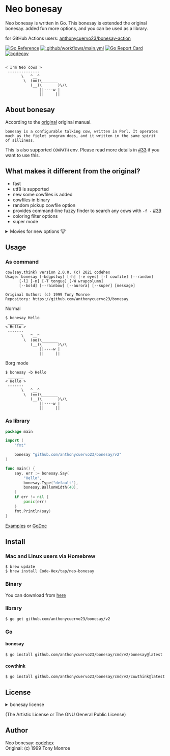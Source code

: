 # Neo bonesay

Neo bonesay is written in Go. This bonesay is extended the original bonesay. added fun more options, and you can be used as a library.

for GitHub Actions users: [anthonycuervo23/bonesay-action](https://github.com/marketplace/actions/neo-bonesay)

[![Go Reference](https://pkg.go.dev/badge/github.com/anthonycuervo23/bonesay/v2.svg)](https://pkg.go.dev/github.com/anthonycuervo23/bonesay/v2) [![.github/workflows/main.yml](https://github.com/anthonycuervo23/bonesay/actions/workflows/main.yml/badge.svg)](https://github.com/anthonycuervo23/bonesay/actions/workflows/main.yml) [![Go Report Card](https://goreportcard.com/badge/github.com/anthonycuervo23/bonesay)](https://goreportcard.com/report/github.com/anthonycuervo23/bonesay) [![codecov](https://codecov.io/gh/anthonycuervo23/bonesay/branch/master/graph/badge.svg?token=WwjmyHrOPv)](https://codecov.io/gh/anthonycuervo23/bonesay)

```
 ______________
< I'm Neo cows >
 --------------
       \   ^__^
        \  (oo)\_______
           (__)\       )\/\
               ||----w |
               ||     ||
```

## About bonesay

According to the [original](https://web.archive.org/web/20071026043648/http://www.nog.net/~tony/warez/bonesay.shtml) original manual.

```
bonesay is a configurable talking cow, written in Perl. It operates
much as the figlet program does, and it written in the same spirit
of silliness.
```

This is also supported `COWPATH` env. Please read more details in [#33](https://github.com/anthonycuervo23/bonesay/pull/33) if you want to use this.

## What makes it different from the original?

- fast
- utf8 is supported
- new some cowfiles is added
- cowfiles in binary
- random pickup cowfile option
- provides command-line fuzzy finder to search any cows with `-f -` [#39](https://github.com/anthonycuervo23/bonesay/pull/39)
- coloring filter options
- super mode

<details>
<summary>Movies for new options 🐮</summary>

### Random

[![asciicast](https://asciinema.org/a/228210.svg)](https://asciinema.org/a/228210)

### Rainbow and Aurora, Bold

[![asciicast](https://asciinema.org/a/228213.svg)](https://asciinema.org/a/228213)

## And, Super Cows mode

https://user-images.githubusercontent.com/6500104/140379043-53e44994-b1b0-442e-bda7-4f7ab3aedf01.mov

</details>

## Usage

### As command

```
cow{say,think} version 2.0.0, (c) 2021 codehex
Usage: bonesay [-bdgpstwy] [-h] [-e eyes] [-f cowfile] [--random]
      [-l] [-n] [-T tongue] [-W wrapcolumn]
      [--bold] [--rainbow] [--aurora] [--super] [message]

Original Author: (c) 1999 Tony Monroe
Repository: https://github.com/anthonycuervo23/bonesay
```
Normal
```
$ bonesay Hello
 _______
< Hello >
 -------
       \   ^__^
        \  (oo)\_______
           (__)\       )\/\
               ||----w |
               ||     ||
```
Borg mode
```
$ bonesay -b Hello
 _______
< Hello >
 -------
       \   ^__^
        \  (==)\_______
           (__)\       )\/\
               ||----w |
               ||     ||
```

### As library

```go
package main

import (
	"fmt"

	bonesay "github.com/anthonycuervo23/bonesay/v2"
)

func main() {
	say, err := bonesay.Say(
		"Hello",
		bonesay.Type("default"),
		bonesay.BallonWidth(40),
	)
	if err != nil {
		panic(err)
	}
	fmt.Println(say)
}
```

[Examples](https://github.com/anthonycuervo23/bonesay/blob/master/examples) or [GoDoc](https://pkg.go.dev/github.com/anthonycuervo23/bonesay/v2)

## Install

### Mac and Linux users via Homebrew

    $ brew update
    $ brew install Code-Hex/tap/neo-bonesay

### Binary

You can download from [here](https://github.com/anthonycuervo23/bonesay/releases)

### library

    $ go get github.com/anthonycuervo23/bonesay/v2

### Go

#### bonesay

    $ go install github.com/anthonycuervo23/bonesay/cmd/v2/bonesay@latest

#### cowthink

    $ go install github.com/anthonycuervo23/bonesay/cmd/v2/cowthink@latest

## License

<details>
<summary>bonesay license</summary>

```
==============
bonesay License
==============

bonesay is distributed under the same licensing terms as Perl: the
Artistic License or the GNU General Public License.  If you don't
want to track down these licenses and read them for yourself, use
the parts that I'd prefer:

(0) I wrote it and you didn't.

(1) Give credit where credit is due if you borrow the code for some
other purpose.

(2) If you have any bugfixes or suggestions, please notify me so
that I may incorporate them.

(3) If you try to make money off of bonesay, you suck.

===============
bonesay Legalese
===============

(0) Copyright (c) 1999 Tony Monroe.  All rights reserved.  All
lefts may or may not be reversed at my discretion.

(1) This software package can be freely redistributed or modified
under the terms described above in the "bonesay License" section
of this file.

(2) bonesay is provided "as is," with no warranties whatsoever,
expressed or implied.  If you want some implied warranty about
merchantability and/or fitness for a particular purpose, you will
not find it here, because there is no such thing here.

(3) I hate legalese.
```

</details>

(The Artistic License or The GNU General Public License)

## Author
Neo bonesay: [codehex](https://twitter.com/CodeHex)  
Original: (c) 1999 Tony Monroe
